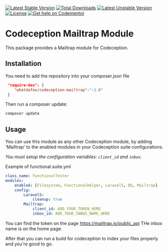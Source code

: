 [![Latest Stable Version](https://poser.pugx.org/whatdafox/codeception-mailtrap/v/stable.svg)](https://packagist.org/packages/whatdafox/codeception-mailtrap) [![Total Downloads](https://poser.pugx.org/whatdafox/codeception-mailtrap/downloads.svg)](https://packagist.org/packages/whatdafox/codeception-mailtrap) [![Latest Unstable Version](https://poser.pugx.org/whatdafox/codeception-mailtrap/v/unstable.svg)](https://packagist.org/packages/whatdafox/codeception-mailtrap) [![License](https://poser.pugx.org/whatdafox/codeception-mailtrap/license.svg)](https://packagist.org/packages/whatdafox/codeception-mailtrap)
[![Get help on Codementor](https://cdn.codementor.io/badges/get_help_github.svg)](https://www.codementor.io/foxted)

# Codeception Mailtrap Module

This package provides a Mailtrap module for Codeception. 

## Installation

You need to add the repository into your composer.json file

```json
 "require-dev": {
  	"whatdafox/codeception-mailtrap":"~1.0"
 }
```
Then run a composer update:

```bash
composer update
```

## Usage

You can use this module as any other Codeception module, by adding 'Mailtrap' to the enabled modules in your Codeception suite configurations.

*You must setup the configuration variables: `client_id` and `inbox`.*

Example of functional.suite.yml

```yml
class_name: FunctionalTester
modules:
    enabled: [Filesystem, FunctionalHelper, Laravel5, Db, Mailtrap]
    config:
        Laravel5:
            cleanup: true
        Mailtrap:
            client_id: ADD_YOUR_TOKEN_HERE
            inbox_id: ADD_YOUR_INBOX_NAME_HERE
 ```     

  You can find the token on the page https://mailtrap.io/public_api
  THe inbox name is on the home page.
  
  After that you can run a build for codeception to index your files properly and you're good to go.
